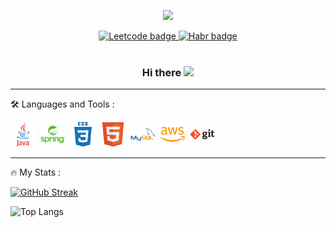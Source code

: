 <div id="header" align="center">
  <p align="center"><img src="https://media.giphy.com/media/qgQUggAC3Pfv687qPC/giphy.gif" width="200"/></p>
  <div id="badges" align="center">
      <a href="https://leetcode.com/DmitryGit/">
        <img src="https://img.shields.io/badge/Leetcode-ffad33?logo=leetcode&logoColor=white&style=for-the-badge" alt="Leetcode badge"/>
      </a>
     <a href="https://career.habr.com/dmitrygit">
        <img src="https://img.shields.io/badge/Habr-6274bc?logo=habr&logoColor=white&style=for-the-badge" alt="Habr badge"/>
      </a>
  </div>
  <div align="center">
    <img src="https://komarev.com/ghpvc/?username=DmitryGityuk&style=flat-square&color=blue" alt=""/>
  </div>
  <h3 align="center">Hi there <img src="https://media.giphy.com/media/hvRJCLFzcasrR4ia7z/giphy.gif" width="30px"/></h3>
</div>
  
  ***
  :hammer_and_wrench: Languages and Tools :
<div>
  <img src="https://github.com/devicons/devicon/blob/master/icons/java/java-original-wordmark.svg" title="Java" alt="Java" width="40" height="40"/>&nbsp;
  <img src="https://github.com/devicons/devicon/blob/master/icons/spring/spring-original-wordmark.svg" title="Spring" alt="Spring" width="40" height="40"/>&nbsp;
  <img src="https://github.com/devicons/devicon/blob/master/icons/css3/css3-plain-wordmark.svg"  title="CSS3" alt="CSS" width="40" height="40"/>&nbsp;
  <img src="https://github.com/devicons/devicon/blob/master/icons/html5/html5-original.svg" title="HTML5" alt="HTML" width="40" height="40"/>&nbsp;
  <img src="https://github.com/devicons/devicon/blob/master/icons/mysql/mysql-original-wordmark.svg" title="MySQL"  alt="MySQL" width="40" height="40"/>&nbsp;
  <img src="https://github.com/devicons/devicon/blob/master/icons/amazonwebservices/amazonwebservices-plain-wordmark.svg" title="AWS" alt="AWS" width="40" height="40"/>&nbsp;
  <img src="https://github.com/devicons/devicon/blob/master/icons/git/git-original-wordmark.svg" title="Git" **alt="Git" width="40" height="40"/>
</div>

  ***
  :fire: My Stats :  

[![GitHub Streak](http://github-readme-streak-stats.herokuapp.com?user=DmitryGityuk&theme=dracula&hide_border=true)](https://git.io/streak-stats)

  ![Top Langs](https://github-readme-stats.vercel.app/api/top-langs/?username=DmitryGityuk&layout=compact&theme=dracula)

